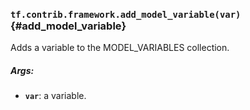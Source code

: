 ### `tf.contrib.framework.add_model_variable(var)` {#add_model_variable}

Adds a variable to the MODEL_VARIABLES collection.

##### Args:


*  <b>`var`</b>: a variable.

